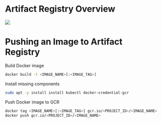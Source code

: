 # Artifact Registry Overview

![](https://github.com/JonmarCorpuz/SecondBrain/blob/main/Assets/Whitespace.png)

# Pushing an Image to Artifact Registry

Build Docker image
```Bash
docker build -t <IMAGE_NAME>[:<IMAGE_TAG>]
```

Install missing components
```Bash
sudo apt -y install install kubectl docker-credential-gcr
```

Push Docker image to GCR
```Bash
docker tag <IMAGE_NAME>[:<IMAGE_TAG>] gcr.io/<PROJECT_ID>/<IMAGE_NAME>
docker push gcr.io/<PROJECT_ID>/<IMAGE_NAME>
```
